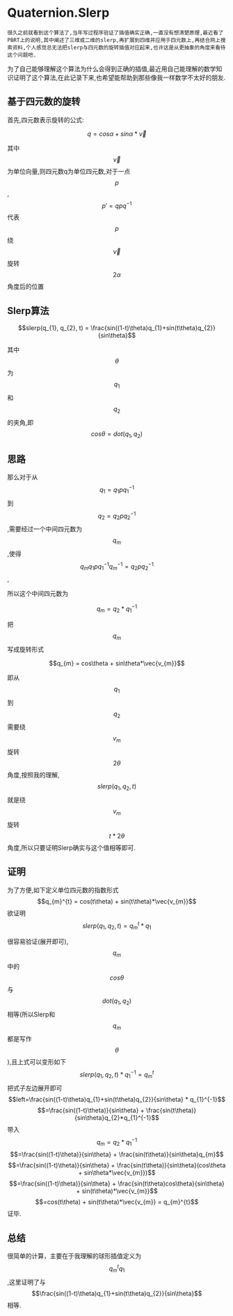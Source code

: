 <script type="text/javascript" async="" src="https://cdn.mathjax.org/mathjax/latest/MathJax.js?config=TeX-MML-AM_CHTML"> </script>

# Quaternion.Slerp
    很久之前就看到这个算法了,当年写过程序验证了插值确实正确,一直没有想清楚原理,最近看了PBRT上的说明,其中阐述了三维或二维的slerp,再扩展到四维并应用于四元数上,再结合网上搜索资料,个人感觉总无法把slerp与四元数的旋转插值对应起来,也许这是从更抽象的角度来看待这个问题吧.

为了自己能够理解这个算法为什么会得到正确的插值,最近用自己能理解的数学知识证明了这个算法,在此记录下来,也希望能帮助到那些像我一样数学不太好的朋友.

## 基于四元数的旋转
首先,四元数表示旋转的公式:

$$q = cos\alpha + sin\alpha*\vec{v}$$

其中$$\vec{v}$$为单位向量,则四元数q为单位四元数,对于一点$$p$$,$${p}'=qpq^{-1}$$ 代表$$p$$绕 $$\vec{v}$$ 旋转$$2\alpha$$角度后的位置

## Slerp算法

$$slerp(q_{1}, q_{2}, t) = \frac{sin((1-t)\theta)q_{1}+sin(t\theta)q_{2}}{sin\theta}$$

其中$$\theta$$为$$q_{1}$$和$$q_{2}$$的夹角,即$$cos\theta = dot(q_{1}, q_{2})$$

## 思路

那么对于从$$q_{1} = q_{1}pq_{1}^{-1}$$到$$q_{2} = q_{2}pq_{2}^{-1}$$,需要经过一个中间四元数为$$q_{m}$$,使得$$q_{m}q_{1}pq_{1}^{-1}q_{m}^{-1} = q_{2}pq_{2}^{-1}$$,

所以这个中间四元数为

$$q_{m} = q_{2} * q_{1}^{-1}$$

把$$q_{m}$$写成旋转形式

$$q_{m} = cos\theta + sin\theta*\vec{v_{m}}$$

即从$$q_{1}$$到$$q_{2}$$需要绕$$v_{m}$$旋转$$2\theta$$角度,按照我的理解,$$slerp(q_{1}, q_{2}, t)$$就是绕$$v_{m}$$旋转$$t*2\theta$$角度,所以只要证明Slerp确实与这个值相等即可.

## 证明

为了方便,如下定义单位四元数的指数形式
$$q_{m}^{t} = cos(t\theta) + sin(t\theta)*\vec{v_{m}}$$
欲证明
$$slerp(q_{1}, q_{2}, t) = q_{m}^{t} * q_{1}$$

很容易验证(展开即可),$$q_{m}$$中的$$cos\theta$$与$$dot(q_{1}, q_{2})$$相等(所以Slerp和$$q_{m}$$都是写作$$\theta$$),且上式可以变形如下
$$slerp(q_{1}, q_{2}, t) * q_{1}^{-1} = q_{m}^{t}$$
把式子左边展开即可
$$left=\frac{sin((1-t)\theta)q_{1}+sin(t\theta)q_{2}}{sin\theta} * q_{1}^{-1}$$
$$=\frac{sin((1-t)\theta)}{sin\theta} + \frac{sin(t\theta)}{sin\theta}q_{2}*q_{1}^{-1}$$
带入$$q_{m} = q_{2} * q_{1}^{-1}$$
$$=\frac{sin((1-t)\theta)}{sin\theta} + \frac{sin(t\theta)}{sin\theta}q_{m}$$
$$=\frac{sin((1-t)\theta)}{sin\theta} + \frac{sin(t\theta)}{sin\theta}(cos\theta + sin\theta*\vec{v_{m}})$$
$$=\frac{sin((1-t)\theta)}{sin\theta} + \frac{sin(t\theta)cos\theta}{sin\theta} + sin(t\theta)*\vec{v_{m}}$$
$$=cos(t\theta) + sin(t\theta)*\vec{v_{m}} = q_{m}^{t}$$
证毕.

## 总结
很简单的计算，主要在于我理解的球形插值定义为$$q_{m}^{t}q_{1}$$,这里证明了与$$\frac{sin((1-t)\theta)q_{1}+sin(t\theta)q_{2}}{sin\theta}$$相等.